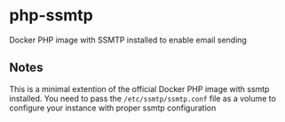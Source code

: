 # php-ssmtp
Docker PHP image with SSMTP installed to enable email sending

## Notes

This is a minimal extention of the official Docker PHP image with ssmtp installed. You need to pass the `/etc/ssmtp/ssmtp.conf` file as a volume to configure your instance with proper ssmtp configuration
